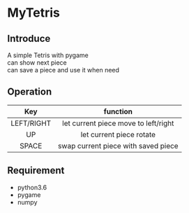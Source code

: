 # MyTetris
## Introduce
A simple Tetris with pygame   
can show next piece   
can save a piece and use it when need  
## Operation  
|Key|function|  
|:-----:|:-----:|  
| LEFT/RIGHT| let current piece  move to left/right |  
|UP|let current piece rotate|   
|SPACE|swap current piece with saved piece|   
## Requirement
- python3.6
- pygame
- numpy
